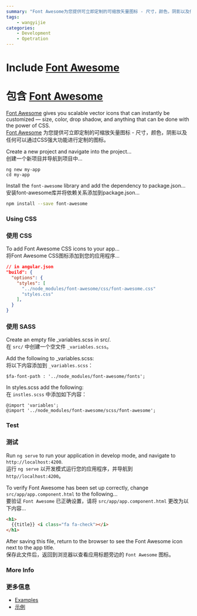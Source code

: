```yaml
---
summary: "Font Awesome为您提供可立即定制的可缩放矢量图标 - 尺寸，颜色，阴影以及任何可以通过CSS强大功能进行定制的图标。"
tags:
    - wangyijie
categories:
    - Development
    - Opetration
---
```

# Include [Font Awesome](http://fontawesome.io/)
# 包含 [Font Awesome](http://fontawesome.io/)

[Font Awesome](http://fontawesome.io/) gives you scalable vector icons that can instantly be customized — size, color, drop shadow, and anything that can be done with the power of CSS.  
[Font Awesome](http://fontawesome.io/) 为您提供可立即定制的可缩放矢量图标 - 尺寸，颜色，阴影以及任何可以通过CSS强大功能进行定制的图标。

Create a new project and navigate into the project...  
创建一个新项目并导航到项目中...
```
ng new my-app
cd my-app
```

Install the `font-awesome` library and add the dependency to package.json...  
安装font-awesome库并将依赖关系添加到package.json...
```bash
npm install --save font-awesome
```

### Using CSS
### 使用 CSS

To add Font Awesome CSS icons to your app...  
将Font Awesome CSS图标添加到您的应用程序...
```json
// in angular.json
"build": {
  "options": {
    "styles": [
      "../node_modules/font-awesome/css/font-awesome.css"
      "styles.css"
    ],
  }
}
```
### 使用 SASS

Create an empty file _variables.scss in src/.  
在 `src/` 中创建一个空文件 `_variables.scss`。

Add the following to _variables.scss:  
将以下内容添加到 `_variables.scss`：

```
$fa-font-path : '../node_modules/font-awesome/fonts';
```
In styles.scss add the following:  
在 `instles.scss` 中添加如下内容：

```
@import 'variables';
@import '../node_modules/font-awesome/scss/font-awesome';
```
### Test
### 测试

Run `ng serve` to run your application in develop mode, and navigate to `http://localhost:4200`.  
运行 `ng serve` 以开发模式运行您的应用程序，并导航到 `http//localhost:4200`。

To verify Font Awesome has been set up correctly, change `src/app/app.component.html` to the following...  
要验证 `Font Awesome` 已正确设置，请将 `src/app/app.component.html` 更改为以下内容...
```html
<h1>
  {{title}} <i class="fa fa-check"></i>
</h1>
```

After saving this file, return to the browser to see the Font Awesome icon next to the app title.  
保存此文件后，返回到浏览器以查看应用标题旁边的 `Font Awesome` 图标。

### More Info
### 更多信息

- [Examples](http://fontawesome.io/examples/)
- [示例](http://fontawesome.io/examples/)
